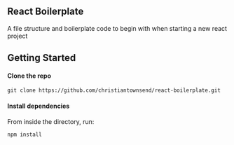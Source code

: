 ## React Boilerplate

A file structure and boilerplate code to begin with when starting a new react project

## Getting Started

#### Clone the repo
    git clone https://github.com/christiantownsend/react-boilerplate.git

#### Install dependencies

From inside the directory, run:

    npm install
